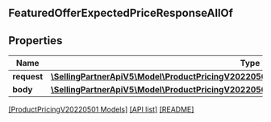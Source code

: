 ## FeaturedOfferExpectedPriceResponseAllOf

## Properties

Name | Type | Description | Notes
------------ | ------------- | ------------- | -------------
**request** | [**\SellingPartnerApiV5\Model\ProductPricingV20220501\FeaturedOfferExpectedPriceRequestParams**](FeaturedOfferExpectedPriceRequestParams.md) |  |
**body** | [**\SellingPartnerApiV5\Model\ProductPricingV20220501\FeaturedOfferExpectedPriceResponseBody**](FeaturedOfferExpectedPriceResponseBody.md) |  | [optional]

[[ProductPricingV20220501 Models]](../) [[API list]](../../Api) [[README]](../../../README.md)
